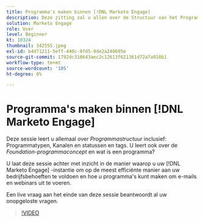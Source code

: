 ```yaml
---
title: Programma's maken binnen [!DNL Marketo Engage]
description: Deze zitting zal u allen over de Structuur van het Programma met inbegrip van de Types van Programma, Kanalen & Statussen en Markeringen leren.
solution: Marketo Engage
role: User
level: Beginner
kt: 10324
thumbnail: 342555.jpeg
exl-id: b4d71211-5eff-440c-8fd5-9de2a248695e
source-git-commit: 1792dc318643aec2c12613f621361d72a7a918b1
workflow-type: tm+mt
source-wordcount: '105'
ht-degree: 0%

---
```


# Programma&#39;s maken binnen [!DNL Marketo Engage]

Deze sessie leert u allemaal over *Programmastructuur* inclusief: Programmatypen, Kanalen en statussen en tags. U leert ook over de *Foundation-programmaconcept* en wat is een programma?

U laat deze sessie achter met inzicht in de manier waarop u uw [!DNL Marketo Engage] -instantie om op de meest efficiënte manier aan uw bedrijfsbehoeften te voldoen en hoe u programma&#39;s kunt maken om e-mails en webinars uit te voeren.

Een live vraag aan het einde van deze sessie beantwoordt al uw onopgeloste vragen.

>[!VIDEO](https://video.tv.adobe.com/v/342555/?quality=12&learn=on)
